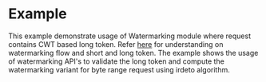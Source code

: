 # Example
This example demonstrate usage of Watermarking module where request contains CWT based long token. Refer [here](https://docs.google.com/document/d/1N85WZ-LHlGhMSbyrCY7yfOdwnsQ7Es8t/edit#) for understanding on watermarking flow and short and long token.
The example shows the usage of watermarking API's to validate the long token and compute the watermarking variant for byte range request using irdeto algorithm.
